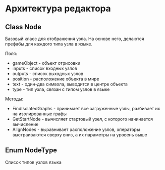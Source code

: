 # Архитектура редактора

## Class Node

Базовый класс для отображения узла. На основе него, делаются префабы для каждого типа узла в языке.

Поля:
* gameObject - объект отрисовки
* inputs - список входных узлов
* outputs  - список выходных узлов
* position - расположение объекта в мире
* text - один-два символа, выводится в центре объекта
* type - тип узла, связан с типом узлов в языке

Методы:
* FindIsolatedGraphs - принимает все загруженные узлы, разбивает их на изолированные графы
* GetStartNode - вычисляет стартовый узел, с которого начинается вычисление
* AlignNodes - выравнивает расположение узлов, операторы выстраиваются сверху вниз, а их параметры на уровень выше

## Enum NodeType

Список типов узлов языка
